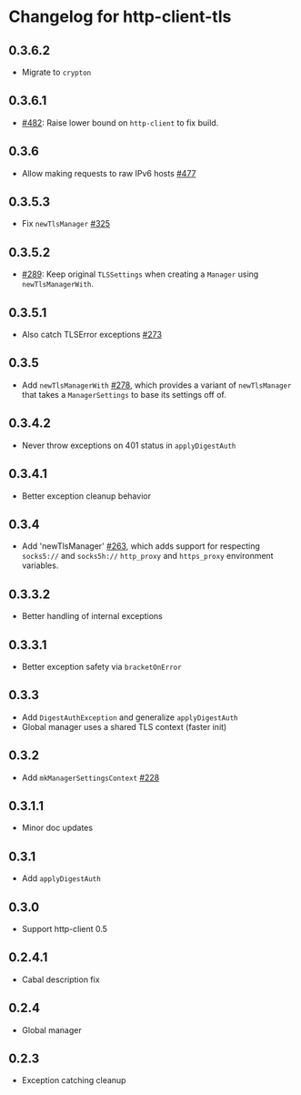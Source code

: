 # Changelog for http-client-tls

## 0.3.6.2

* Migrate to `crypton`

## 0.3.6.1

* [#482](https://github.com/snoyberg/http-client/issues/482):
  Raise lower bound on `http-client` to fix build.

## 0.3.6

* Allow making requests to raw IPv6 hosts [#477](https://github.com/snoyberg/http-client/pull/477)

## 0.3.5.3

* Fix `newTlsManager` [#325](https://github.com/snoyberg/http-client/issues/325)

## 0.3.5.2

* [#289](https://github.com/snoyberg/http-client/issues/289):
  Keep original `TLSSettings` when creating a `Manager` using `newTlsManagerWith`.

## 0.3.5.1

* Also catch TLSError exceptions [#273](https://github.com/snoyberg/http-client/pull/273)

## 0.3.5

* Add `newTlsManagerWith`
  [#278](https://github.com/snoyberg/http-client/issues/278), which
  provides a variant of `newTlsManager` that takes a `ManagerSettings`
  to base its settings off of.

## 0.3.4.2

* Never throw exceptions on 401 status in `applyDigestAuth`

## 0.3.4.1

* Better exception cleanup behavior

## 0.3.4

* Add 'newTlsManager'
  [#263](https://github.com/snoyberg/http-client/issues/263), which adds
  support for respecting `socks5://` and `socks5h://` `http_proxy` and
  `https_proxy` environment variables.

## 0.3.3.2

* Better handling of internal exceptions

## 0.3.3.1

* Better exception safety via `bracketOnError`

## 0.3.3

* Add `DigestAuthException` and generalize `applyDigestAuth`
* Global manager uses a shared TLS context (faster init)

## 0.3.2

* Add `mkManagerSettingsContext` [#228](https://github.com/snoyberg/http-client/issues/228)

## 0.3.1.1

* Minor doc updates

## 0.3.1

* Add `applyDigestAuth`

## 0.3.0

* Support http-client 0.5

## 0.2.4.1

* Cabal description fix

## 0.2.4

* Global manager

## 0.2.3

* Exception catching cleanup

